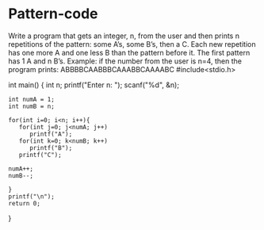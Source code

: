 # Pattern-code
Write a program that gets an integer, n, from the user and then prints n repetitions of the pattern: some A’s, some B’s, then a C. Each new repetition has one more A and one less B than the pattern before it. The first pattern has 1 A and n B’s. Example: if the number from the user is n=4, then the program prints: ABBBBCAABBBCAAABBCAAAABC
#include<stdio.h>

int main() {
    int n;
    printf("Enter n: ");
    scanf("%d", &n);
    
    int numA = 1;
    int numB = n;

    for(int i=0; i<n; i++){
       for(int j=0; j<numA; j++)
          printf("A");
       for(int k=0; k<numB; k++)
          printf("B");
       printf("C");

    numA++;
    numB--;

    } 
    printf("\n");
    return 0;
}
